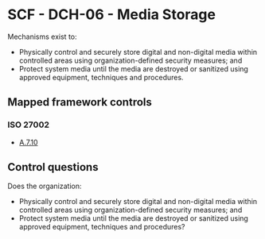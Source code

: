 # SCF - DCH-06 - Media Storage
Mechanisms exist to: 
 - Physically control and securely store digital and non-digital media within controlled areas using organization-defined security measures; and
 - Protect system media until the media are destroyed or sanitized using approved equipment, techniques and procedures.
## Mapped framework controls
### ISO 27002
- [A.7.10](../iso27002/a-7.md#a710)
  
## Control questions
Does the organization: 
 - Physically control and securely store digital and non-digital media within controlled areas using organization-defined security measures; and
 - Protect system media until the media are destroyed or sanitized using approved equipment, techniques and procedures?
  